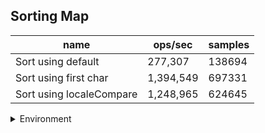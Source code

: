 ## Sorting Map

|name|ops/sec|samples|
|-|-|-|
|Sort using default|277,307|138694|
|Sort using first char|1,394,549|697331|
|Sort using localeCompare|1,248,965|624645|


<details>
<summary>Environment</summary>

* __Machine:__ linux x64 | 4 vCPUs | 7.6GB Mem
* __Run:__ Fri Oct 17 2025 17:00:03 GMT+0000 (Coordinated Universal Time)
* __Node:__ `v20.0.0`
</details>

<!--
{"environment":{"platform":"linux","arch":"x64","cpus":4,"totalMemory":7.59783935546875},"benchmarks":[{"name":"Sort using default","samples":138694,"opsSec":277307.4870988107},{"name":"Sort using first char","samples":697331,"opsSec":1394549.3622480112},{"name":"Sort using localeCompare","samples":624645,"opsSec":1248965.2016034622}]}-->
